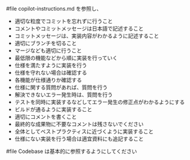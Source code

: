 #file copilot-instructions.md を参照し、

- 適切な粒度でコミットを忘れずに行うこと
- コメントやコミットメッセージは日本語で記述すること
- コミットメッセージは、実装内容がわかるように記述すること
- 適切にブランチを切ること
- マージなども適切に行うこと
- 最低限の機能などから順に実装を行っていく
- 仕様を満たすように実装を行う
- 仕様を守れない場合は確認する
- 各機能が仕様通りか確認する
- 仕様に関する質問があれば、質問を行う
- 解決できないエラー発生時は、質問を行う
- テストを同時に実装するなどしてエラー発生の修正点がわかるようにする
- ビルドが通るように実装すること
- 適切にコメントを書くこと
- 最終的な成果物に不要なコメントは残さないでください
- 全体としてベストプラクティスに近づくように実装すること
- 仕様にない実装を行う場合は適宜資料にも追記すること

#file Codebase は基本的に参照するようにしてください
